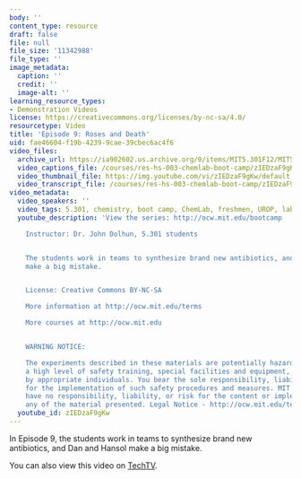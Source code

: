 ```yaml
---
body: ''
content_type: resource
draft: false
file: null
file_size: '11342988'
file_type: ''
image_metadata:
  caption: ''
  credit: ''
  image-alt: ''
learning_resource_types:
- Demonstration Videos
license: https://creativecommons.org/licenses/by-nc-sa/4.0/
resourcetype: Video
title: 'Episode 9: Roses and Death'
uid: fae46604-f19b-4239-9cae-39cbec6ac4f6
video_files:
  archive_url: https://ia902602.us.archive.org/0/items/MIT5.301F12/MIT5_301F12_Ep09_Roses_and_Death_300k.mp4
  video_captions_file: /courses/res-hs-003-chemlab-boot-camp/zIEDzaF9gKw_captions.webvtt
  video_thumbnail_file: https://img.youtube.com/vi/zIEDzaF9gKw/default.jpg
  video_transcript_file: /courses/res-hs-003-chemlab-boot-camp/zIEDzaF9gKw_transcript.pdf
video_metadata:
  video_speakers: ''
  video_tags: 5.301, chemistry, boot camp, ChemLab, freshmen, UROP, lab, antibiotics
  youtube_description: 'View the series: http://ocw.mit.edu/bootcamp

    Instructor: Dr. John Dolhun, 5.301 students


    The students work in teams to synthesize brand new antibiotics, and Dan and Hansol
    make a big mistake.


    License: Creative Commons BY-NC-SA

    More information at http://ocw.mit.edu/terms

    More courses at http://ocw.mit.edu


    WARNING NOTICE:

    The experiments described in these materials are potentially hazardous and require
    a high level of safety training, special facilities and equipment, and supervision
    by appropriate individuals. You bear the sole responsibility, liability, and risk
    for the implementation of such safety procedures and measures. MIT and Dow shall
    have no responsibility, liability, or risk for the content or implementation of
    any of the material presented. Legal Notice - http://ocw.mit.edu/terms/'
  youtube_id: zIEDzaF9gKw
---
```

In Episode 9, the students work in teams to synthesize brand new antibiotics, and Dan and Hansol make a big mistake.

You can also view this video on [TechTV](http://techtv.mit.edu/collections/mitocw:2894/videos/21448-episode-9-roses-and-death-mit-chemlab-boot-camp).